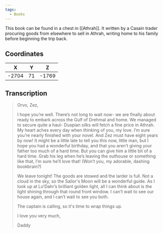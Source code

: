 ```yaml
---
tags:
  - Books
---
```


This book can be found in a chest in [[Athrah]]. It written by a Casain trader procuring goods from elsewhere to sell in Athrah, writing home to his family before beginning the trip back.

## Coordinates
| **X** | **Y** | **Z** |
| :---: | :---: | :---: |
| -2704 |  71   | -1769 |

## Transcription
> Orvo, Zez,
>
> I hope you’re well. There’s not long to wait now- we are finally about ready to embark across the Gulf of Drehmal and home. We managed to secure quite a haul- Duspian silks will fetch a fine price in Athrah. My heart aches every day when thinking of you, my love. I’m sure you’re nearly finished with your novel. And Zez must have eight years by now! It might be a little late to tell you this now, little man, but I hope you had a wonderful birthday, and that you aren’t giving your father too much of a hard time. But you can give him a little bit of a hard time. Grab his leg when he’s leaving the outhouse or something like that, I’m sure he’ll love that! (Won’t you, my adorable, dashing bookbrain?)
>
> We leave tonight! The goods are stowed and the larder is full. Not a cloud in the sky, so the Sailor's Moon will be a wonderful guide. As I look up at Lo’Dahr’s brilliant golden light, all I can think about is the light shining through that round front window. I can’t wait to see our house again, and I can’t wait to see you both.
>
> The captain is calling, so it's time to wrap things up.
>
> I love you very much,
>
> Daddy

